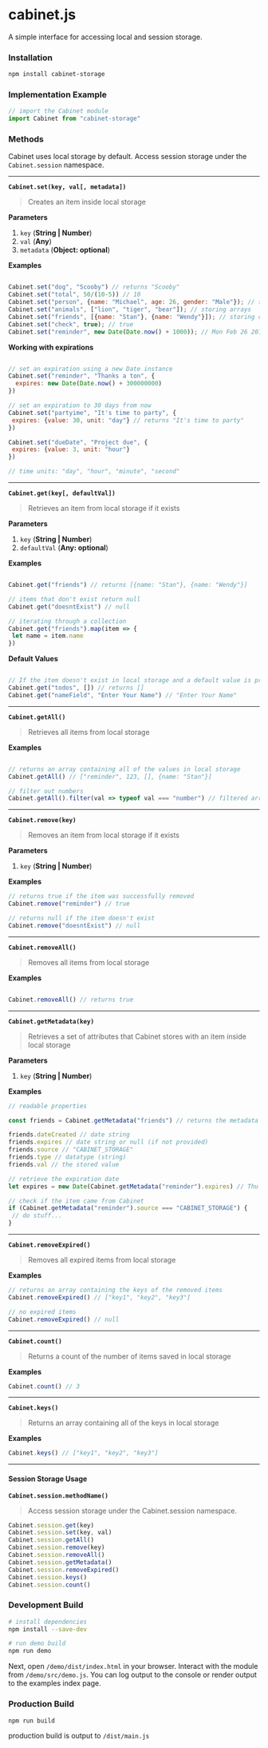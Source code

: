 # cabinet.js
A simple interface for accessing local and session storage.

### Installation
```bash
npm install cabinet-storage
```

### Implementation Example
```js
// import the Cabinet module
import Cabinet from "cabinet-storage"
```

### Methods

Cabinet uses local storage by default. Access session storage under the `Cabinet.session` namespace.

- - -

**```Cabinet.set(key, val[, metadata])```**

> Creates an item inside local storage

**Parameters**
1. `key` (**String | Number**)
2. `val` (**Any**)
3. `metadata` (**Object: optional**)

**Examples**

```js

Cabinet.set("dog", "Scooby") // returns "Scooby"
Cabinet.set("total", 50/(10-5)) // 10
Cabinet.set("person", {name: "Michael", age: 26, gender: "Male"}); // storing objects
Cabinet.set("animals", ["lion", "tiger", "bear"]); // storing arrays
Cabinet.set("friends", [{name: "Stan"}, {name: "Wendy"}]); // storing collection
Cabinet.set("check", true); // true
Cabinet.set("reminder", new Date(Date.now() + 1000)); // Mon Feb 26 2018 21:47:15 GMT-0800 (Pacific Standard Time)

```
**Working with expirations**

```js

// set an expiration using a new Date instance
Cabinet.set("reminder", "Thanks a ton", {
  expires: new Date(Date.now() + 300000000)
})

// set an expiration to 30 days from now
Cabinet.set("partyime", "It's time to party", {
 expires: {value: 30, unit: "day"} // returns "It's time to party"
})

Cabinet.set("dueDate", "Project due", {
 expires: {value: 3, unit: "hour"}
})

// time units: "day", "hour", "minute", "second"

```

- - -

**```Cabinet.get(key[, defaultVal])```**

> Retrieves an item from local storage if it exists

**Parameters**
1. `key` (**String | Number**)
2. `defaultVal` (**Any: optional**)

**Examples**

```js

Cabinet.get("friends") // returns [{name: "Stan"}, {name: "Wendy"}]

// items that don't exist return null
Cabinet.get("doesntExist") // null

// iterating through a collection
Cabinet.get("friends").map(item => {
 let name = item.name
})

```

**Default Values**

```js

// If the item doesn't exist in local storage and a default value is provided, Cabinet will call the set method
Cabinet.get("todos", []) // returns []
Cabinet.get("nameField", "Enter Your Name") // "Enter Your Name"

```

- - -

**```Cabinet.getAll()```**

> Retrieves all items from local storage

**Examples**

```js

// returns an array containing all of the values in local storage
Cabinet.getAll() // ["reminder", 123, [], {name: "Stan"}]

// filter out numbers
Cabinet.getAll().filter(val => typeof val === "number") // filtered array

```

- - -

**```Cabinet.remove(key)```**

> Removes an item from local storage if it exists

**Parameters**
1. `key` (**String | Number**)

**Examples**

```js
// returns true if the item was successfully removed
Cabinet.remove("reminder") // true

// returns null if the item doesn't exist
Cabinet.remove("doesntExist") // null

```

- - -

**```Cabinet.removeAll()```**

> Removes all items from local storage

**Examples**

```js

Cabinet.removeAll() // returns true

```

- - -

**```Cabinet.getMetadata(key)```**

> Retrieves a set of attributes that Cabinet stores with an item inside local storage

**Parameters**
1. `key` (**String | Number**)

**Examples**

```js
// readable properties

const friends = Cabinet.getMetadata("friends") // returns the metadata object {}

friends.dateCreated // date string
friends.expires // date string or null (if not provided)
friends.source // "CABINET_STORAGE"
friends.type // datatype (string)
friends.val // the stored value

// retrieve the expiration date
let expires = new Date(Cabinet.getMetadata("reminder").expires) // Thu Mar 08 2018 21:40:24 GMT-0800 (Pacific Standard Time)

// check if the item came from Cabinet
if (Cabinet.getMetadata("reminder").source === "CABINET_STORAGE") {
 // do stuff...
}
```

- - -

**```Cabinet.removeExpired()```**

> Removes all expired items from local storage

**Examples**

```js
// returns an array containing the keys of the removed items
Cabinet.removeExpired() // ["key1", "key2", "key3"]

// no expired items
Cabinet.removeExpired() // null
```

- - -

**```Cabinet.count()```**

> Returns a count of the number of items saved in local storage

**Examples**

```js
Cabinet.count() // 3
```

- - -

**```Cabinet.keys()```**

> Returns an array containing all of the keys in local storage

**Examples**

```js
Cabinet.keys() // ["key1", "key2", "key3"]
```

- - -

#### Session Storage Usage

**```Cabinet.session.methodName()```**

> Access session storage under the Cabinet.session namespace.

```js
Cabinet.session.get(key)
Cabinet.session.set(key, val)
Cabinet.session.getAll()
Cabinet.session.remove(key)
Cabinet.session.removeAll()
Cabinet.session.getMetadata()
Cabinet.session.removeExpired()
Cabinet.session.keys()
Cabinet.session.count()
```

### Development Build
```bash
# install dependencies
npm install --save-dev

# run demo build
npm run demo
```
Next, open `/demo/dist/index.html` in your browser.
Interact with the module from `/demo/src/demo.js`.  You can log output to the console or render output to the examples index page.

### Production Build
```
npm run build
```
production build is output to `/dist/main.js`